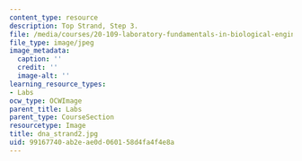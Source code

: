 ```yaml
---
content_type: resource
description: Top Strand, Step 3.
file: /media/courses/20-109-laboratory-fundamentals-in-biological-engineering-fall-2007/99167740ab2eae0d060158d4fa4f4e8a_dna_strand2.jpg
file_type: image/jpeg
image_metadata:
  caption: ''
  credit: ''
  image-alt: ''
learning_resource_types:
- Labs
ocw_type: OCWImage
parent_title: Labs
parent_type: CourseSection
resourcetype: Image
title: dna_strand2.jpg
uid: 99167740-ab2e-ae0d-0601-58d4fa4f4e8a
---
```

